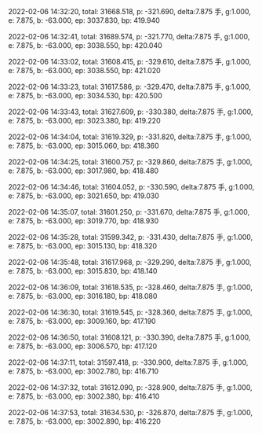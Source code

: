 2022-02-06 14:32:20, total: 31668.518, p: -321.690, delta:7.875 手, g:1.000, e: 7.875, b: -63.000, ep: 3037.830, bp: 419.940

2022-02-06 14:32:41, total: 31689.574, p: -321.770, delta:7.875 手, g:1.000, e: 7.875, b: -63.000, ep: 3038.550, bp: 420.040

2022-02-06 14:33:02, total: 31608.415, p: -329.610, delta:7.875 手, g:1.000, e: 7.875, b: -63.000, ep: 3038.550, bp: 421.020

2022-02-06 14:33:23, total: 31617.586, p: -329.470, delta:7.875 手, g:1.000, e: 7.875, b: -63.000, ep: 3034.530, bp: 420.500

2022-02-06 14:33:43, total: 31627.609, p: -330.380, delta:7.875 手, g:1.000, e: 7.875, b: -63.000, ep: 3023.380, bp: 419.220

2022-02-06 14:34:04, total: 31619.329, p: -331.820, delta:7.875 手, g:1.000, e: 7.875, b: -63.000, ep: 3015.060, bp: 418.360

2022-02-06 14:34:25, total: 31600.757, p: -329.860, delta:7.875 手, g:1.000, e: 7.875, b: -63.000, ep: 3017.980, bp: 418.480

2022-02-06 14:34:46, total: 31604.052, p: -330.590, delta:7.875 手, g:1.000, e: 7.875, b: -63.000, ep: 3021.650, bp: 419.030

2022-02-06 14:35:07, total: 31601.250, p: -331.670, delta:7.875 手, g:1.000, e: 7.875, b: -63.000, ep: 3019.770, bp: 418.930

2022-02-06 14:35:28, total: 31599.342, p: -331.430, delta:7.875 手, g:1.000, e: 7.875, b: -63.000, ep: 3015.130, bp: 418.320

2022-02-06 14:35:48, total: 31617.968, p: -329.290, delta:7.875 手, g:1.000, e: 7.875, b: -63.000, ep: 3015.830, bp: 418.140

2022-02-06 14:36:09, total: 31618.535, p: -328.460, delta:7.875 手, g:1.000, e: 7.875, b: -63.000, ep: 3016.180, bp: 418.080

2022-02-06 14:36:30, total: 31619.545, p: -328.360, delta:7.875 手, g:1.000, e: 7.875, b: -63.000, ep: 3009.160, bp: 417.190

2022-02-06 14:36:50, total: 31608.121, p: -330.390, delta:7.875 手, g:1.000, e: 7.875, b: -63.000, ep: 3006.570, bp: 417.120

2022-02-06 14:37:11, total: 31597.418, p: -330.900, delta:7.875 手, g:1.000, e: 7.875, b: -63.000, ep: 3002.780, bp: 416.710

2022-02-06 14:37:32, total: 31612.090, p: -328.900, delta:7.875 手, g:1.000, e: 7.875, b: -63.000, ep: 3002.380, bp: 416.410

2022-02-06 14:37:53, total: 31634.530, p: -326.870, delta:7.875 手, g:1.000, e: 7.875, b: -63.000, ep: 3002.890, bp: 416.220